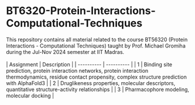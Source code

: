 # BT6320-Protein-Interactions-Computational-Techniques
This repository contains all material related to the course BT56320 (Protein Interactions - Computational Techniques) taught by Prof. Michael Gromiha during the Jul-Nov 2024 semester at IIT Madras.
<br/>
<br/>
| Assignment | Description |
| ---------- | ---------- |
| 1 | Binding site prediction, protein interaction networks, protein interaction thermodynamics, residue contact propensity, complex structure prediction with AlphaFold3 |
| 2 | Druglikeness properties, molecular descriptors, quantitative structure-activity relationships |
| 3 | Pharmacophore modeling, molecular docking |
